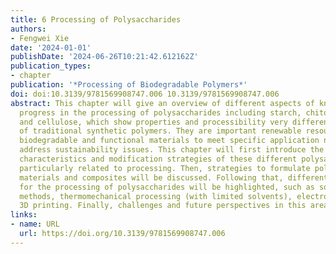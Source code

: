 ```yaml
---
title: 6 Processing of Polysaccharides
authors:
- Fengwei Xie
date: '2024-01-01'
publishDate: '2024-06-26T10:21:42.612162Z'
publication_types:
- chapter
publication: '*Processing of Biodegradable Polymers*'
doi: doi:10.3139/9781569908747.006 10.3139/9781569908747.006
abstract: This chapter will give an overview of different aspects of knowledge and
  progress in the processing of polysaccharides including starch, chitosan, alginate,
  and cellulose, which show properties and processibility very different from those
  of traditional synthetic polymers. They are important renewable resources to produce
  biodegradable and functional materials to meet specific application needs and to
  address sustainability issues. This chapter will first introduce the fundamental
  characteristics and modification strategies of these different polysaccharides,
  particularly related to processing. Then, strategies to formulate polysaccharide-based
  materials and composites will be discussed. Following that, different techniques
  for the processing of polysaccharides will be highlighted, such as solution-based
  methods, thermomechanical processing (with limited solvents), electrospinning, and
  3D printing. Finally, challenges and future perspectives in this area will be given.
links:
- name: URL
  url: https://doi.org/10.3139/9781569908747.006
---
```

